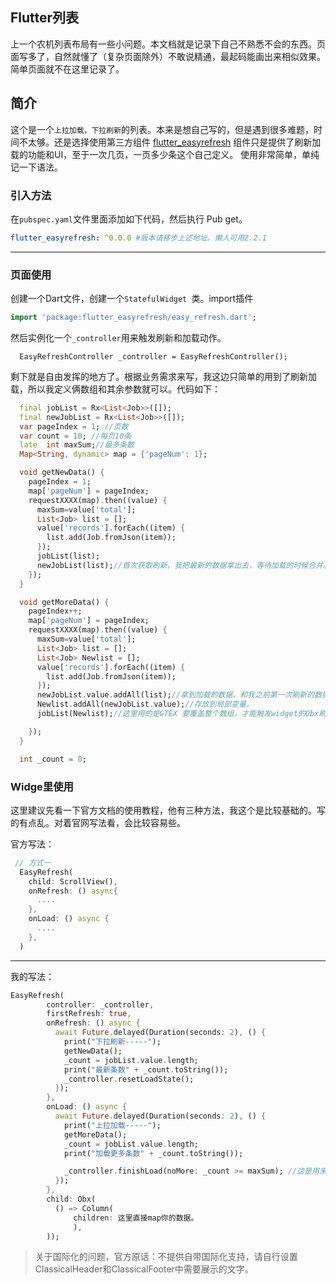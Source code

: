 

## Flutter列表

上一个农机列表布局有一些小问题。本文档就是记录下自己不熟悉不会的东西。页面写多了，自然就懂了（复杂页面除外）不敢说精通，最起码能画出来相似效果。简单页面就不在这里记录了。

## 简介
这个是一个`上拉加载，下拉刷新`的列表。本来是想自己写的，但是遇到很多难题，时间不太够。还是选择使用第三方组件 [flutter_easyrefresh](https://pub.dev/packages/flutter_easyrefresh) 组件只是提供了刷新加载的功能和UI，至于一次几页，一页多少条这个自己定义。 使用非常简单，单纯记一下语法。

### 引入方法

在`pubspec.yaml`文件里面添加如下代码，然后执行 Pub get。
```yaml
flutter_easyrefresh: ^0.0.0 #版本请移步上述地址。懒人可用2.2.1
```
***


### 页面使用

创建一个Dart文件，创建一个`StatefulWidget `类。import插件
```dart | pure
import 'package:flutter_easyrefresh/easy_refresh.dart';

```

然后实例化一个`_controller`用来触发刷新和加载动作。
```data
  EasyRefreshController _controller = EasyRefreshController();

```

剩下就是自由发挥的地方了。根据业务需求来写，我这边只简单的用到了刷新加载，所以我定义俩数组和其余参数就可以。代码如下：
```dart | pure
  final jobList = Rx<List<Job>>([]);
  final newJobList = Rx<List<Job>>([]);
  var pageIndex = 1; //页数
  var count = 10; //每页10条
  late  int maxSum;//最多条数
  Map<String, dynamic> map = {'pageNum': 1};

  void getNewData() {
    pageIndex = 1;
    map['pageNum'] = pageIndex;
    requestXXXX(map).then((value) {
      maxSum=value['total'];
      List<Job> list = [];
      value['records'].forEach((item) {
        list.add(Job.fromJson(item));
      });
      jobList(list);
      newJobList(list);//首次获取刷新，我把最新的数据拿出去，等待加载的时候合并。
    });
  }

  void getMoreData() {
    pageIndex++;
    map['pageNum'] = pageIndex;
    requestXXXX(map).then((value) {
      maxSum=value['total'];
      List<Job> list = [];
      List<Job> Newlist = [];
      value['records'].forEach((item) {
        list.add(Job.fromJson(item));
      });
      newJobList.value.addAll(list);//拿到加载的数据，和我之前第一次刷新的数据合并下。
      Newlist.addAll(newJobList.value);//存放到局部变量。
      jobList(Newlist);//这里用的是GTEX 要覆盖整个数组，才能触发widget的Obx刷新。

    });
  }

  int _count = 0;

```


### Widge里使用

这里建议先看一下官方文档的使用教程，他有三种方法，我这个是比较基础的。写的有点乱。对着官网写法看，会比较容易些。

官方写法：
```dart | pure
 // 方式一
  EasyRefresh(
    child: ScrollView(),
    onRefresh: () async{
      ....
    },
    onLoad: () async {
      ....
    },
  )

```
***

我的写法：

```dart | pure
EasyRefresh(
        controller: _controller,
        firstRefresh: true,
        onRefresh: () async {
          await Future.delayed(Duration(seconds: 2), () {
            print("下拉刷新-----");
            getNewData();
            _count = jobList.value.length;
            print("最新条数" + _count.toString());
            _controller.resetLoadState();
          });
        },
        onLoad: () async {
          await Future.delayed(Duration(seconds: 2), () {
            print("上拉加载-----");
            getMoreData();
            _count = jobList.value.length;
            print("加载更多条数" + _count.toString());

            _controller.finishLoad(noMore: _count >= maxSum); //这是用来防止多次上拉加载的。
          });
        },
        child: Obx(
          () => Column(
              children: 这里直接map你的数据。
              ),
        ));

```

> 关于国际化的问题，官方原话：不提供自带国际化支持，请自行设置ClassicalHeader和ClassicalFooter中需要展示的文字。
